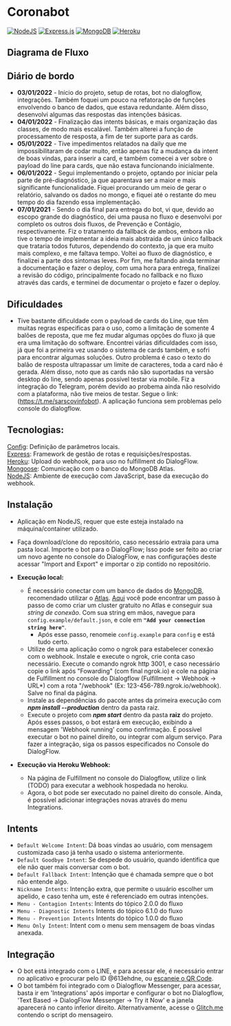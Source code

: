 # Coronabot
[![NodeJS](https://img.shields.io/badge/node.js-6DA55F?style=for-the-badge&logo=node.js&logoColor=white)](https://nodejs.org/)
[![Express.js](https://img.shields.io/badge/express.js-%23404d59.svg?style=for-the-badge&logo=express&logoColor=%2361DAFB)](https://expressjs.com/pt-br/)
[![MongoDB](https://img.shields.io/badge/MongoDB-%234ea94b.svg?style=for-the-badge&logo=mongodb&logoColor=white)](https://www.mongodb.com/atlas/database)
[![Heroku](https://img.shields.io/badge/heroku-%23430098.svg?style=for-the-badge&logo=heroku&logoColor=white)](https://www.heroku.com)


## Diagrama de Fluxo


## Diário de bordo
- <b>03/01/2022</b> - Início do projeto, setup de rotas, bot no dialogflow, integrações. Também foquei um pouco na refatoração de funções envolvendo o banco de dados, que estava redundante. Além disso, desenvolvi algumas das respostas das intenções básicas.
- <b>04/01/2022</b> - Finalização das intents básicas, e mais organização das classes, de modo mais escalável. Também alterei a função de processamento de resposta, a fim de ter suporte para as cards.
- <b>05/01/2022</b> - Tive impedimentos relatados na daily que me impossibilitaram de codar muito, então apenas fiz a mudança da intent de boas vindas, para inserir a card, e também comecei a ver sobre o payload do line para cards, que não estava funcionando inicialmente.
- <b>06/01/2022</b> - Segui implementando o projeto, optando por iniciar pela parte de pré-diagnóstico, ja que aparentava ser a maior e mais significante funcionalidade. Fiquei procurando um meio de gerar o relatório, salvando os dados no mongo, e fiquei até o restante do meu tempo do dia fazendo essa implementação.
- <b>07/01/2021</b> - Sendo o dia final para entrega do bot, vi que, devido ao escopo grande do diagnóstico, dei uma pausa no fluxo e desenvolvi por completo os outros dois fluxos, de Prevenção e Contágio, respectivamente. Fiz o tratamento da fallback de ambos, embora não tive o tempo de implementar a ideia mais abstraida de um único fallback que trataria todos futuros, dependendo do contexto, ja que era muito mais complexo, e me faltava tempo. Voltei ao fluxo de diagnóstico, e finalizei a parte dos sintomas leves. Por fim, me faltando ainda terminar a documentação e fazer o deploy, com uma hora para entrega, finalizei a revisão do código, principalmente focado no fallback e no fluxo através das cards, e terminei de documentar o projeto e fazer o deploy.

## Dificuldades
- Tive bastante dificuldade com o payload de cards do Line, que têm muitas regras especificas para o uso, como a limitação de somente 4 balões de reposta, que me fez mudar algumas opções do fluxo já que era uma limitação do software. Encontrei várias dificuldades com isso, já que foi a primeira vez usando o sistema de cards também, e sofri para encontrar algumas soluções. Outro problema é caso o texto do balão de resposta ultrapassar um limite de caracteres, toda a card não é gerada. Além disso, noto que as cards não são suportadas na versão desktop do line, sendo apenas possível testar via mobile. Fiz a integração do Telegram, porém devido ao probema ainda não resolvido com a plataforma, não tive meios de testar. Segue o link: (https://t.me/sarscovinfobot). A aplicação funciona sem problemas pelo console do dialogflow.

## Tecnologias: 
[Config](https://www.npmjs.com/package/config): Definição de parâmetros locais.  
[Express](https://expressjs.com/pt-br/): Framework de gestão de rotas e requisições/respostas.  
[Heroku](https://www.heroku.com): Upload do webhook, para uso no fulfillment do DialogFlow.  
[Mongoose](https://mongoosejs.com): Comunicação com o banco do MongoDB Atlas.  
[NodeJS](https://nodejs.org/): Ambiente de execução com JavaScript, base da execução do webhook.  

## Instalação
- Aplicação em NodeJS, requer que este esteja instalado na máquina/container utilizado. 
- Faça download/clone do repositório, caso necessário extraia para uma pasta local. Importe o bot para o DialogFlow; Isso pode ser feito ao criar um novo agente no console do DialogFlow, e nas configurações deste acessar "Import and Export" e importar o zip contido no repositório.  

- <b>Execução local:</b>
    - É necessário conectar com um banco de dados do [MongoDB](https://www.mongodb.com), recomendado utilizar o [Atlas](https://www.mongodb.com/atlas/database). [Aqui](https://medium.com/reprogramabr/conectando-no-banco-de-dados-cloud-mongodb-atlas-bca63399693f) você pode encontrar um passo à passo de como criar um cluster gratuito no Atlas e conseguir sua <i>string de conexão</i>. Com sua string em mãos, navegue para `config.example/default.json`, e cole em <b>`"Add your connection string here"`</b>.
        - Após esse passo, renomeie `config.example` para `config` e está tudo certo.
    - Utilize de uma aplicação como o ngrok para estabelecer conexão com o webhook. Instale e execute o ngrok, crie conta caso necessário. Execute o comando ngrok http 3001, e caso necessário copie o link após "Fowarding" (com final ngrok.io) e cole na página de Fulfillment no console do Dialogflow (Fulfillment -> Webhook -> URL*) com a rota "/webhook" (Ex: 123-456-789.ngrok.io/webhook). Salve no final da página.
    - Instale as dependências do pacote antes da primeira execução com <b><i>npm install --production</i></b> dentro da pasta raiz.
    - Execute o projeto com <b><i>npm start</i></b> dentro da pasta <b>raiz</b> do projeto. Após esses passos, o bot estará em execução, exibindo a mensagem 'Webhook running' como confirmação. É possível executar o bot no painel direito, ou integrar com algum serviço. Para fazer a integração, siga os passos especificados no Console do DialogFlow.  

- <b>Execução via Heroku Webhook:</b>
    - Na página de Fulfillment no console do Dialogflow, utilize o link (TODO) para executar a webhook hospedada no heroku.
    - Agora, o bot pode ser executado no painel direito do console. Ainda, é possível adicionar integrações novas através do menu Integrations.

## Intents
- `Default Welcome Intent`: Dá boas vindas ao usuário, com mensagem customizada caso já tenha usado o sistema anteriormente.
- `Default Goodbye Intent`: Se despede do usuário, quando identifica que ele não quer mais conversar com o bot.
- `Default Fallback Intent`: Intenção que é chamada sempre que o bot não entende algo.
- `Nickname Intents`: Intenção extra, que permite o usuário escolher um apelido, e caso tenha um, este é referenciado em outras intenções.
- `Menu - Contagion Intents`: Intents do tópico 2.0.0 do fluxo
- `Menu - Diagnostic Intents` Intents do tópico 6.1.0 do fluxo
- `Menu - Prevention Intents` Intents do tópico 1.0.0 do fluxo
- `Menu Only Intent`: Intent com o menu sem mensagem de boas vindas anexada.


## Integração
- O bot está integrado com o LINE, e para acessar ele, é necessário entrar no aplicativo e procurar pelo ID @613ehdne, ou [escaneie o QR Code](https://qr-official.line.me/sid/L/613ehdne.png).
- O bot também foi integrado com o Dialogflow Messenger, para acessar, basta ir em 'Integrations' após importar e configurar o bot no Dialogflow, 'Text Based -> DialogFlow Messenger -> Try it Now' e a janela aparecerá no canto inferior direito. Alternativamente, acesse o [Glitch.me](#) contendo o script do mensageiro.